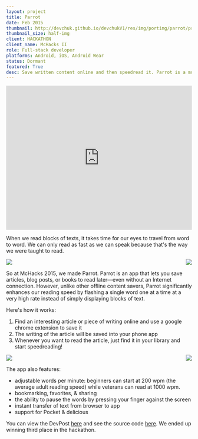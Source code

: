```yaml
---
layout: project
title: Parrot
date: Feb 2015
thumbnail: http://devchuk.github.io/devchukV1/res/img/portimg/parrot/prof.jpg
thumbnail_size: half-img
client: HACKATHON
client_name: McHacks II
role: Full-stack developer
platforms: Android, iOS, Android Wear
status: Dormant
featured: True
desc: Save written content online and then speedread it. Parrot is a multiplatform app that uses a Chrome extension to send interesting articles one chooses to the app. Once saved, the app then flashes words one at a time for the user to read.
---
```


<iframe width="100%" height="390" src="https://www.youtube.com/embed/rtfgB0Rpjpc" frameborder="0" allowfullscreen></iframe>

When we read blocks of texts, it takes time for our eyes to travel from word to word. We can only read as fast as we can speak because that's the way we were taught to read.

<img class= "himg" src="http://devchuk.github.io/devchukV1/res/img/portimg/parrot/Loader.jpg">
<img class="himg" src="http://devchuk.github.io/devchukV1/res/img/portimg/parrot/Library.jpg" style="float:right">

So at McHacks 2015, we made Parrot. Parrot is an app that lets you save articles, blog posts, or books to read later—even without an Internet connection. However, unlike other offline content savers, Parrot significantly enhances our reading speed by flashing a single word one at a time at a very high rate instead of simply displaying blocks of text.

Here's how it works:

1.  Find an interesting article or piece of writing online and use a google chrome extension to save it
2.  The writing of the article will be saved into your phone app
3.  Whenever you want to read the article, just find it in your library and start speedreading!

<img class= "himg" src="http://devchuk.github.io/devchukV1/res/img/portimg/parrot/appSelector.jpg">
<img class="himg" src="http://devchuk.github.io/devchukV1/res/img/portimg/parrot/wordDisplay.jpg" style="float:right">

The app also features:
-   adjustable words per minute: beginners can start at 200 wpm (the average adult reading speed) while veterans can read at 1000 wpm.
-   bookmarking, favorites, & sharing
-   the ability to pause the words by pressing your finger against the screen
-   instant transfer of text from browser to app
-   support for Pocket & delicious

You can view the DevPost [here](http://challengepost.com/software/parrot-30p8h) and see the source code [here](https://github.com/mcparrot). We ended up winning third place in the hackathon.
